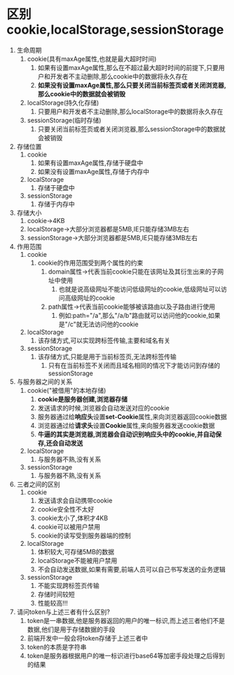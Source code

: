 # 区别cookie,localStorage,sessionStorage

1. 生命周期
   1. cookie(具有maxAge属性,也就是最大超时时间)
      1. 如果有设置maxAge属性,那么在不超过最大超时时间的前提下,只要用户和开发者不主动删除,那么cookie中的数据将永久存在
      2. **如果没有设置maxAge属性,那么只要关闭当前标签页或者关闭浏览器,那么cookie中的数据就会被销毁**
   2. localStorage(持久化存储)
      1. 只要用户和开发者不主动删除,那么localStorage中的数据将永久存在
   3. sessionStorage(临时存储)
      1. 只要关闭当前标签页或者关闭浏览器,那么sessionStorage中的数据就会被销毁
2. 存储位置
   1. cookie
      1. 如果有设置maxAge属性,存储于硬盘中
      2. 如果没有设置maxAge属性,存储于内存中
   2. localStorage
      1. 存储于硬盘中
   3. sessionStorage
      1. 存储于内存中
3. 存储大小
   1. cookie->4KB
   2. localStorage->大部分浏览器都是5MB,IE只能存储3MB左右
   3. sessionStorage->大部分浏览器都是5MB,IE只能存储3MB左右
4. 作用范围
   1. cookie
      1. cookie的作用范围受到两个属性的约束
         1. domain属性->代表当前cookie只能在该网址及其衍生出来的子网址中使用
            1. 也就是说高级网址不能访问低级网址的cookie,低级网址可以访问高级网址的cookie
         2. path属性->代表当前cookie能够被该路由以及子路由进行使用
            1. 例如:path="/a",那么"/a/b"路由就可以访问他的cookie,如果是"/c"就无法访问他的cookie
   2. localStorage
      1. 该存储方式,可以实现跨标签传输,主要和域名有关
   3. sessionStorage
      1. 该存储方式,只能是用于当前标签页,无法跨标签传输
         1. 只有在当前标签不关闭而且域名相同的情况下才能访问到存储的sessionStorage
5. 与服务器之间的关系
   1. cookie("被借用"的本地存储)
      1. **cookie是服务器创建,浏览器存储**
      2. 发送请求的时候,浏览器会自动发送对应的cookie
      3. 服务器通过给**响应头**设置**set-Cookie**属性,来向浏览器返回cookie数据
      4. 浏览器通过给**请求头**设置**Cookie**属性,来向服务器发送cookie数据
      5. **牛逼的其实是浏览器,浏览器会自动识别响应头中的cookie,并自动保存,还会自动发送**
   2. localStorage
      1. 与服务器不熟,没有关系
   3. sessionStorage
      1. 与服务器不熟,没有关系
6. 三者之间的区别
   1. cookie
      1. 发送请求会自动携带cookie
      2. cookie安全性不太好
      3. cookie太小了,体积才4KB
      4. cookie可以被用户禁用
      5. cookie的读写受到服务器端的控制
   2. localStorage
      1. 体积较大,可存储5MB的数据
      2. localStorage不能被用户禁用
      3. 不会自动发送数据,如果有需要,前端人员可以自己书写发送的业务逻辑
   3. sessionStorage
      1. 不能实现跨标签页传输
      2. 存储时间较短
      3. 性能较高!!!
7. 请问token与上述三者有什么区别?
   1. token是一串数据,他是服务器返回的用户的唯一标识,而上述三者他们不是数据,他们是用于存储数据的手段
   2. 前端开发中一般会将token存储于上述三者中
   3. token的本质是字符串
   4. token是服务器根据用户的唯一标识进行base64等加密手段处理之后得到的结果